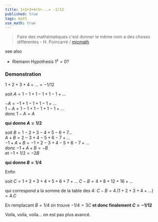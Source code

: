 ```yaml
---
title: 1+2+3+4+5+...= -1/12
published: true
tags: math
use_math: true
---
```

> Faire des mathématiques c'est donner le même nom a des choses différentes - H. Poincarré / [micmath](https://www.youtube.com/watch?v=xqTWRtNDO3U)

see also
- Riemann Hypothesis $1^x = 0 ?$


### Demonstration
$1+2+3+4+...=-1/12$

soit $A=1-1+1-1+1-1+...$

$-A = -1+1-1+1-1+...$  
$1-A = 1-1+1-1+1-1+...$  
donc $1-A=A$

**qui donne $A=1/2$**

soit $B=1-2+3-4+5-6+7...$  
$A+B = 2-3+4-5+6-7+...$  
$-1+A+B=-1+2-3+4-5+6-7+...$  
donc $-1+A+B=-B$  
et $-1+1/2=-2B$  

**qui donne $B=1/4$**

Enfin

soit $C=1+2+3+4+5+6+7+...$
$C-B=4+8+12+16+...$

qui correspond a la somme de la table des 4:
$C-B=4.(1+2+3+4+...) = 4.C$

En remplacant $B=1/4$ on trouve $-1/4 = 3C$
**et donc finalement $C=-1/12$**

Voila, voila, voila... on est pas plus avancé.